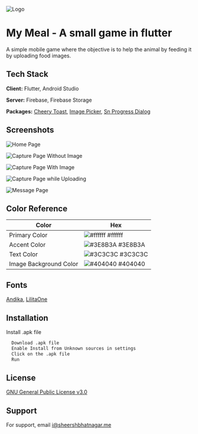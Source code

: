 
![Logo](https://github.com/SheershBhatnagar/My-Meal---A-Small-game-in-flutter/blob/master/lib/assets/images/animal.png)


# My Meal - A small game in flutter

A simple mobile game where the objective is to help the animal by feeding it by uploading food images.


## Tech Stack

**Client:** Flutter, Android Studio

**Server:** Firebase, Firebase Storage

**Packages:** [Cheery Toast](https://pub.dev/packages/cherry_toast), [Image Picker](https://pub.dev/packages/image_picker), [Sn Progress Dialog](https://pub.dev/packages/sn_progress_dialog)

## Screenshots

![Home Page](https://github.com/SheershBhatnagar/My-Meal---A-Small-game-in-flutter/blob/master/screenshots/home_page.png)

![Capture Page Without Image](https://github.com/SheershBhatnagar/My-Meal---A-Small-game-in-flutter/blob/master/screenshots/capture_page_without_image.png)

![Capture Page With Image](https://github.com/SheershBhatnagar/My-Meal---A-Small-game-in-flutter/blob/master/screenshots/capture_page_with_image.png)

![Capture Page while Uploading](https://github.com/SheershBhatnagar/My-Meal---A-Small-game-in-flutter/blob/master/screenshots/capture_page_uploading.png)

![Message Page](https://github.com/SheershBhatnagar/My-Meal---A-Small-game-in-flutter/blob/master/screenshots/message_page.png)

## Color Reference

| Color             | Hex                                                                |
| ----------------- | ------------------------------------------------------------------ |
| Primary Color | ![#ffffff](https://via.placeholder.com/10/ffffff?text=+) #ffffff |
| Accent Color | ![#3E8B3A](https://via.placeholder.com/10/3E8B3A?text=+) #3E8B3A |
| Text Color | ![#3C3C3C](https://via.placeholder.com/10/3C3C3C?text=+) #3C3C3C |
| Image Background Color | ![#404040](https://via.placeholder.com/10/404040?text=+) #404040 |


## Fonts

[Andika](https://github.com/SheershBhatnagar/My-Meal---A-Small-game-in-flutter/tree/master/lib/assets/fonts/Andika), [LilitaOne](https://github.com/SheershBhatnagar/My-Meal---A-Small-game-in-flutter/tree/master/lib/assets/fonts/LilitaOne)
## Installation

Install .apk file

```bash
  Download .apk file
  Enable Install from Unknown sources in settings
  Click on the .apk file
  Run
```
    
## License

[GNU General Public License v3.0](https://github.com/SheershBhatnagar/My-Meal---A-Small-game-in-flutter/blob/master/LICENSE)


## Support

For support, email i@sheershbhatnagar.me
